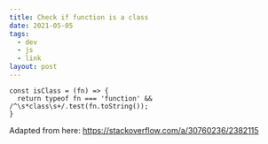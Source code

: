 ```yaml
---
title: Check if function is a class
date: 2021-05-05
tags:
  - dev
  - js
  - link
layout: post
---
```


```
const isClass = (fn) => {
  return typeof fn === 'function' && /^\s*class\s+/.test(fn.toString());
}
```

Adapted from here: https://stackoverflow.com/a/30760236/2382115

